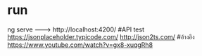 # run
ng serve ---> http://localhost:4200/
#API test
https://jsonplaceholder.typicode.com/
http://json2ts.com/
#อ้างอิง
https://www.youtube.com/watch?v=gx8-xuqgRh8
